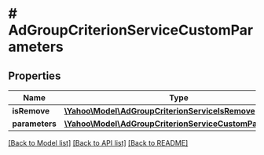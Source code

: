 # # AdGroupCriterionServiceCustomParameters

## Properties

Name | Type | Description | Notes
------------ | ------------- | ------------- | -------------
**isRemove** | [**\Yahoo\Model\AdGroupCriterionServiceIsRemove**](AdGroupCriterionServiceIsRemove.md) |  | [optional] 
**parameters** | [**\Yahoo\Model\AdGroupCriterionServiceCustomParameter[]**](AdGroupCriterionServiceCustomParameter.md) |  | [optional] 

[[Back to Model list]](../../README.md#documentation-for-models) [[Back to API list]](../../README.md#documentation-for-api-endpoints) [[Back to README]](../../README.md)



